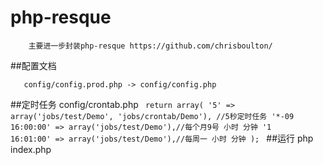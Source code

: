 # php-resque

        主要进一步封装php-resque https://github.com/chrisboulton/

##配置文档
    
       config/config.prod.php -> config/config.php
##定时任务
      config/crontab.php
               <code>
               return array(
                 '5' => array('jobs/test/Demo', 'jobs/crontab/Demo'), //5秒定时任务
                 '*-09 16:00:00' => array('jobs/test/Demo'),//每个月9号 小时 分钟
                 '1 16:01:00' => array('jobs/test/Demo'),//每周一 小时 分钟
                 );
               </code>
##运行 
       php index.php
